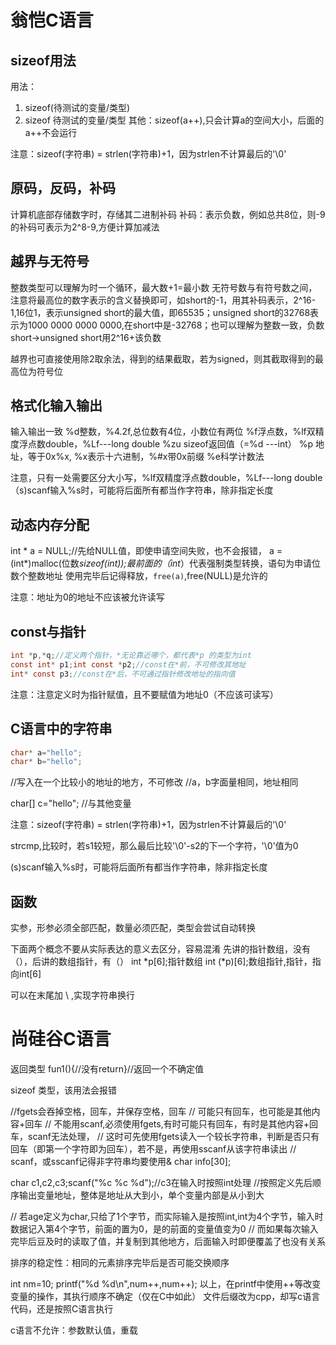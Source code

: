 # 翁恺C语言

## sizeof用法

用法：
1. sizeof(待测试的变量/类型)
2. sizeof 待测试的变量/类型
其他：sizeof(a++),只会计算a的空间大小，后面的a++不会运行

注意：sizeof(字符串) = strlen(字符串)+1，因为strlen不计算最后的'\0'


## 原码，反码，补码

计算机底部存储数字时，存储其二进制补码
补码：表示负数，例如总共8位，则-9的补码可表示为2^8-9,方便计算加减法


## 越界与无符号

整数类型可以理解为时一个循环，最大数+1=最小数
无符号数与有符号数之间，注意将最高位的数字表示的含义替换即可，如short的-1，用其补码表示，2^16-1,16位1，表示unsigned short的最大值，即65535；unsigned short的32768表示为1000 0000 0000 0000,在short中是-32768；也可以理解为整数一致，负数short->unsigned short用2^16+该负数

越界也可直接使用除2取余法，得到的结果截取，若为signed，则其截取得到的最高位为符号位

## 格式化输入输出

输入输出一致
%d整数，%4.2f,总位数有4位，小数位有两位
%f浮点数，%lf双精度浮点数double，%Lf---long double
%zu sizeof返回值（=%d ---int）
%p 地址，等于0x%x,
%x表示十六进制，%#x带0x前缀
%e科学计数法


注意，只有一处需要区分大小写，%lf双精度浮点数double，%Lf---long double
（s)scanf输入%s时，可能将后面所有都当作字符串，除非指定长度


## 动态内存分配

int * a = NULL;//先给NULL值，即使申请空间失败，也不会报错，
a = (int*)malloc(位数*sizeof(int));最前面的（int*）代表强制类型转换，语句为申请位数个整数地址
使用完毕后记得释放，`free(a)`,free(NULL)是允许的

注意：地址为0的地址不应该被允许读写


## const与指针

```c
int *p,*q;//定义两个指针，*无论靠近哪个，都代表*p 的类型为int
const int* p1;int const *p2;//const在*前，不可修改其地址
int* const p3;//const在*后，不可通过指针修改地址的指向值


```
注意：注意定义时为指针赋值，且不要赋值为地址0（不应该可读写）



## C语言中的字符串
```c
char* a="hello";
char* b="hello";
```
//写入在一个比较小的地址的地方，不可修改
//a，b字面量相同，地址相同

char[] c="hello";
//与其他变量 

注意：sizeof(字符串) = strlen(字符串)+1，因为strlen不计算最后的'\0'

strcmp,比较时，若s1较短，那么最后比较'\0'-s2的下一个字符，'\0'值为0

(s)scanf输入%s时，可能将后面所有都当作字符串，除非指定长度




## 函数

实参，形参必须全部匹配，数量必须匹配，类型会尝试自动转换




下面两个概念不要从实际表达的意义去区分，容易混淆
先讲的指针数组，没有（），后讲的数组指针，有（）
int *p[6];指针数组
int (*p)[6];数组指针,指针，指向int[6]



可以在末尾加 \ ,实现字符串换行








# 尚硅谷C语言

返回类型 fun1(){//没有return}//返回一个不确定值

sizeof 类型，该用法会报错

//fgets会吞掉空格，回车，并保存空格，回车
// 可能只有回车，也可能是其他内容+回车
// 不能用scanf,必须使用fgets,有时可能只有回车，有时是其他内容+回车，scanf无法处理，
// 这时可先使用fgets读入一个较长字符串，判断是否只有回车（即第一个字符即为回车），若不是，再使用sscanf从该字符串读出
// scanf，或sscanf记得非字符串均要使用&
char info[30];



char c1,c2,c3;scanf("%c %c %d");//c3在输入时按照int处理
//按照定义先后顺序输出变量地址，整体是地址从大到小，单个变量内部是从小到大

  // 若age定义为char,只给了1个字节，而实际输入是按照int,int为4个字节，输入时数据记入第4个字节，前面的置为0，是的前面的变量值变为0
  // 而如果每次输入完毕后豆及时的读取了值，并复制到其他地方，后面输入时即便覆盖了也没有关系

排序的稳定性：相同的元素排序完毕后是否可能交换顺序





int nm=10;
printf("%d %d\n",num++,num++);
以上，在printf中使用++等改变变量的操作，其执行顺序不确定（仅在C中如此）
文件后缀改为cpp，却写c语言代码，还是按照C语言执行

c语言不允许：参数默认值，重载